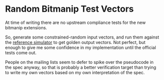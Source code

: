 Random Bitmanip Test Vectors
============================

At time of writing there are no upstream compliance tests for the new bitmanip extensions.

So, generate some constrained-random input vectors, and run them against the [reference simulator](https://github.com/riscv-software-src/riscv-isa-sim) to get golden output vectors. Not perfect, but enough to give me some confidence in my implementation until the official tests come out.

People on the mailing lists seem to defer to spike over the pseudocode in the spec anyway, so that is probably a better verification target than trying to write my own vectors based on my own interpretation of the spec.

